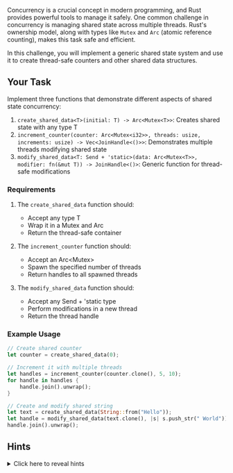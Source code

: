 Concurrency is a crucial concept in modern programming, and Rust provides powerful tools to manage it safely. One common challenge in concurrency is managing shared state across multiple threads. Rust's ownership model, along with types like `Mutex` and `Arc` (atomic reference counting), makes this task safe and efficient.

In this challenge, you will implement a generic shared state system and use it to create thread-safe counters and other shared data structures.

## Your Task

Implement three functions that demonstrate different aspects of shared state concurrency:

1. `create_shared_data<T>(initial: T) -> Arc<Mutex<T>>`: Creates shared state with any type T
2. `increment_counter(counter: Arc<Mutex<i32>>, threads: usize, increments: usize) -> Vec<JoinHandle<()>>`: Demonstrates multiple threads modifying shared state
3. `modify_shared_data<T: Send + 'static>(data: Arc<Mutex<T>>, modifier: fn(&mut T)) -> JoinHandle<()>`: Generic function for thread-safe modifications

### Requirements

1. The `create_shared_data` function should:

   - Accept any type T
   - Wrap it in a Mutex and Arc
   - Return the thread-safe container

2. The `increment_counter` function should:

   - Accept an Arc<Mutex<i32>>
   - Spawn the specified number of threads
   - Return handles to all spawned threads

3. The `modify_shared_data` function should:
   - Accept any Send + 'static type
   - Perform modifications in a new thread
   - Return the thread handle

### Example Usage

```rust
// Create shared counter
let counter = create_shared_data(0);

// Increment it with multiple threads
let handles = increment_counter(counter.clone(), 5, 10);
for handle in handles {
    handle.join().unwrap();
}

// Create and modify shared string
let text = create_shared_data(String::from("Hello"));
let handle = modify_shared_data(text.clone(), |s| s.push_str(" World"));
handle.join().unwrap();
```

## Hints

<details>
    <summary>Click here to reveal hints</summary>

- Use `Arc::new(Mutex::new(initial))` to create thread-safe containers
- Remember to clone the Arc before moving it into each new thread
- Use `lock().unwrap()` to access the data inside the Mutex
- The 'static lifetime is required for thread safety

</details>
